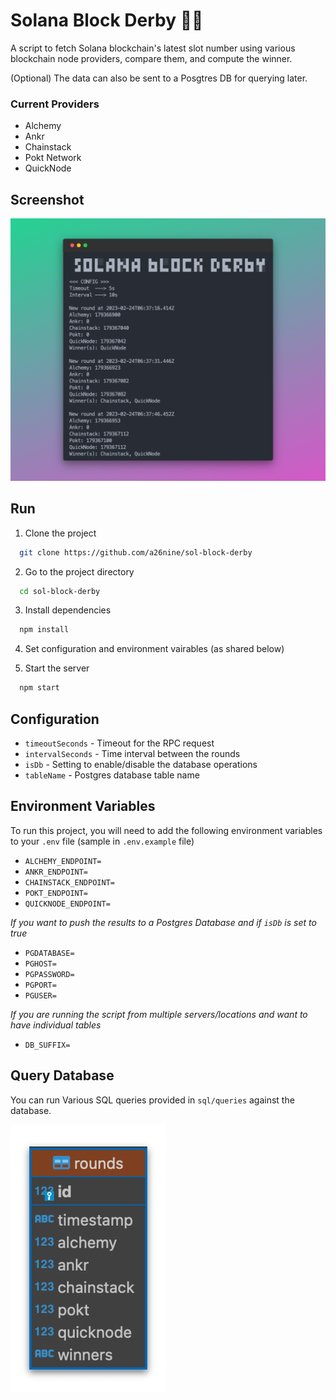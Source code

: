 # Solana Block Derby 🏇🏻

A script to fetch Solana blockchain's latest slot number using various blockchain node providers, compare them, and compute the winner.

(Optional) The data can also be sent to a Posgtres DB for querying later.

### Current Providers

- Alchemy
- Ankr
- Chainstack
- Pokt Network
- QuickNode

## Screenshot

![sol-block-derby](/assets/sol-block-derby.png)

## Run

1. Clone the project

```bash
  git clone https://github.com/a26nine/sol-block-derby
```

2. Go to the project directory

```bash
  cd sol-block-derby
```

3. Install dependencies

```bash
  npm install
```

4. Set configuration and environment vairables (as shared below)

5. Start the server

```bash
  npm start
```

## Configuration

- `timeoutSeconds` - Timeout for the RPC request
- `intervalSeconds` - Time interval between the rounds
- `isDb` - Setting to enable/disable the database operations
- `tableName` - Postgres database table name

## Environment Variables

To run this project, you will need to add the following environment variables to your `.env` file (sample in `.env.example` file)

- `ALCHEMY_ENDPOINT=`
- `ANKR_ENDPOINT=`
- `CHAINSTACK_ENDPOINT=`
- `POKT_ENDPOINT=`
- `QUICKNODE_ENDPOINT=`

_If you want to push the results to a Postgres Database and if `isDb` is set to true_

- `PGDATABASE=`
- `PGHOST=`
- `PGPASSWORD=`
- `PGPORT=`
- `PGUSER=`

_If you are running the script from multiple servers/locations and want to have individual tables_

- `DB_SUFFIX=`

## Query Database

You can run Various SQL queries provided in `sql/queries` against the database.

![db-schema](assets/db-schema.png)
